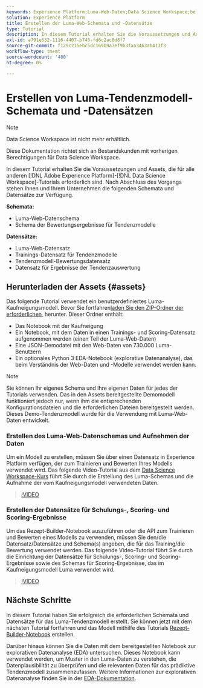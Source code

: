 ```yaml
---
keywords: Experience Platform;Luma-Web-Daten;Data Science Workspace;beliebte Themen;Rezepte;Demodaten;Demo-Web-Daten;Luma-Daten
solution: Experience Platform
title: Erstellen der Luma-Web-Schemata und -Datensätze
type: Tutorial
description: In diesem Tutorial erhalten Sie die Voraussetzungen und Assets, die für das Demo-Tendenzmodell von Luma erforderlich sind.
exl-id: a791e532-1116-4407-b745-fd6c2ac0d8f7
source-git-commit: f129c215ebc5dc169b9a7ef9b3faa3463ab413f3
workflow-type: tm+mt
source-wordcount: '480'
ht-degree: 0%

---
```


# Erstellen von Luma-Tendenzmodell-Schemata und -Datensätzen

>[!NOTE]
>
>Data Science Workspace ist nicht mehr erhältlich.
>
>Diese Dokumentation richtet sich an Bestandskunden mit vorherigen Berechtigungen für Data Science Workspace.

In diesem Tutorial erhalten Sie die Voraussetzungen und Assets, die für alle anderen [!DNL Adobe Experience Platform]-[!DNL Data Science Workspace]-Tutorials erforderlich sind. Nach Abschluss des Vorgangs stehen Ihnen und Ihrem Unternehmen die folgenden Schemata und Datensätze zur Verfügung.

**Schemata:**

- Luma-Web-Datenschema
- Schema der Bewertungsergebnisse für Tendenzmodelle

**Datensätze:**

- Luma-Web-Datensatz
- Trainings-Datensatz für Tendenzmodelle
- Tendenzmodell-Bewertungsdatensatz
- Datensatz für Ergebnisse der Tendenzauswertung

## Herunterladen der Assets {#assets}

Das folgende Tutorial verwendet ein benutzerdefiniertes Luma-Kaufneigungsmodell. Bevor Sie fortfahren[&#x200B; laden Sie den ZIP-Ordner der erforderlichen &#x200B;](https://experienceleague.adobe.com/docs/platform-learn/assets/DSW-course-sample-assets.zip) herunter. Dieser Ordner enthält:

- Das Notebook mit der Kaufneigung
- Ein Notebook, mit dem Daten in einen Trainings- und Scoring-Datensatz aufgenommen werden (einen Teil der Luma-Web-Daten)
- Eine JSON-Demodatei mit den Web-Daten von 730.000 Luma-Benutzern
- Ein optionales Python 3 EDA-Notebook (explorative Datenanalyse), das beim Verständnis der Web-Daten und -Modelle verwendet werden kann.

>[!NOTE]
>
> Sie können Ihr eigenes Schema und Ihre eigenen Daten für jedes der Tutorials verwenden. Das in den Assets bereitgestellte Demomodell funktioniert jedoch nur, wenn ihm die entsprechenden Konfigurationsdateien und die erforderlichen Dateien bereitgestellt werden. Dieses Demo-Tendenzmodell wurde für die Verwendung mit Luma-Web-Daten entwickelt.

### Erstellen des Luma-Web-Datenschemas und Aufnehmen der Daten

Um ein Modell zu erstellen, müssen Sie über einen Datensatz in Experience Platform verfügen, der zum Trainieren und Bewerten Ihres Modells verwendet wird. Das folgende Video-Tutorial aus dem [Data Science Workspace-Kurs](https://experienceleague.adobe.com/?lang=de&recommended=ExperiencePlatform-U-1-2021.1.dsw&lang=de) führt Sie durch die Erstellung des Luma-Schemas und die Aufnahme der vom Kaufneigungsmodell verwendeten Daten.

>[!VIDEO](https://video.tv.adobe.com/v/3447163?captions=ger)

### Erstellen der Datensätze für Schulungs-, Scoring- und Scoring-Ergebnisse

Um das Rezept-Builder-Notebook auszuführen oder die API zum Trainieren und Bewerten eines Modells zu verwenden, müssen Sie den/die Datensatz/Datensätze und Schema(s) angeben, die für das Training/die Bewertung verwendet werden. Das folgende Video-Tutorial führt Sie durch die Einrichtung der Datensätze für Schulungs-, Scoring- und Scoring-Ergebnisse sowie des Schemas für Scoring-Ergebnisse, das im Kaufneigungsmodell Luma verwendet wird.

>[!VIDEO](https://video.tv.adobe.com/v/3447430?captions=ger)

## Nächste Schritte

In diesem Tutorial haben Sie erfolgreich die erforderlichen Schemata und Datensätze für das Luma-Tendenzmodell erstellt. Sie können jetzt mit dem nächsten Tutorial fortfahren und das Modell mithilfe des Tutorials [Rezept-Builder-Notebook](../jupyterlab/create-a-model.md) erstellen.

Darüber hinaus können Sie die Daten mit dem bereitgestellten Notebook zur explorativen Datenanalyse (EDA) untersuchen. Dieses Notebook kann verwendet werden, um Muster in den Luma-Daten zu verstehen, die Datenplausibilität zu überprüfen und die relevanten Daten für das prädiktive Tendenzmodell zusammenzufassen. Weitere Informationen zur explorativen Datenanalyse finden Sie in der [EDA-Dokumentation](../jupyterlab/eda-notebook.md).
